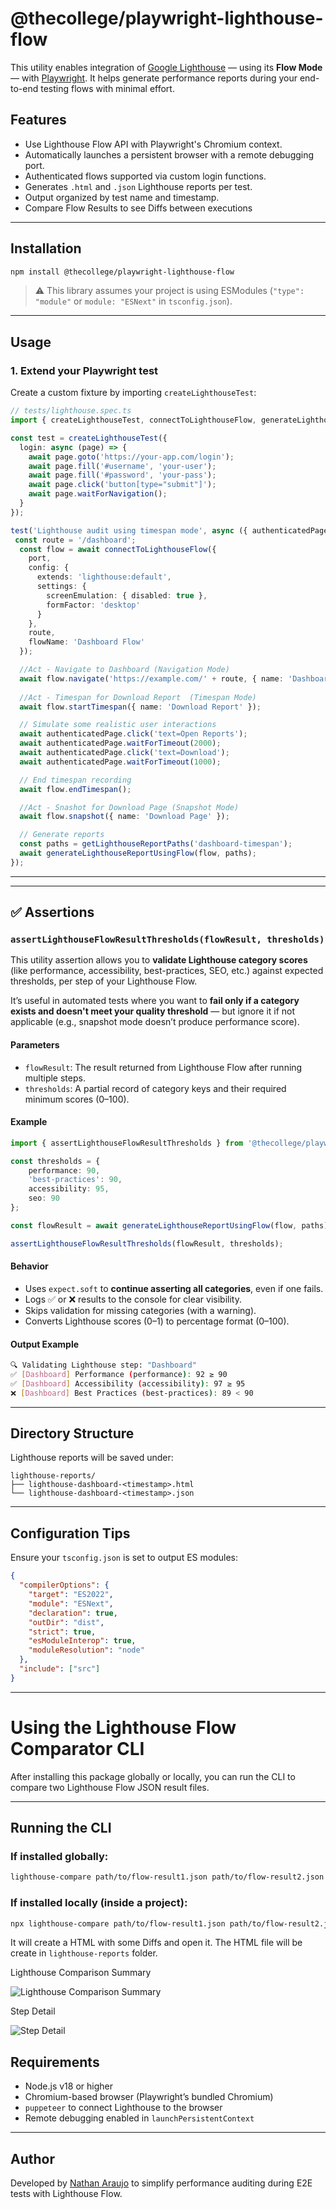 
# @thecollege/playwright-lighthouse-flow

This utility enables integration of [Google Lighthouse](https://github.com/GoogleChrome/lighthouse) — using its **Flow Mode** — with [Playwright](https://playwright.dev/). It helps generate performance reports during your end-to-end testing flows with minimal effort.

## Features

- Use Lighthouse Flow API with Playwright's Chromium context.
- Automatically launches a persistent browser with a remote debugging port.
- Authenticated flows supported via custom login functions.
- Generates `.html` and `.json` Lighthouse reports per test.
- Output organized by test name and timestamp.
- Compare Flow Results to see Diffs between executions

---

## Installation

```bash
npm install @thecollege/playwright-lighthouse-flow
```

> ⚠️ This library assumes your project is using ESModules (`"type": "module"` or `module: "ESNext"` in `tsconfig.json`).

---

## Usage

### 1. Extend your Playwright test

Create a custom fixture by importing `createLighthouseTest`:

```ts
// tests/lighthouse.spec.ts
import { createLighthouseTest, connectToLighthouseFlow, generateLighthouseReportUsingFlow, getLighthouseReportPaths } from '@thecollege/playwright-lighthouse-flow';

const test = createLighthouseTest({
  login: async (page) => {
    await page.goto('https://your-app.com/login');
    await page.fill('#username', 'your-user');
    await page.fill('#password', 'your-pass');
    await page.click('button[type="submit"]');
    await page.waitForNavigation();
  }
});

test('Lighthouse audit using timespan mode', async ({ authenticatedPage, port }) => {
 const route = '/dashboard';
  const flow = await connectToLighthouseFlow({
    port,
    config: {
      extends: 'lighthouse:default',
      settings: {
        screenEmulation: { disabled: true },
        formFactor: 'desktop'
      }
    },
    route,
    flowName: 'Dashboard Flow'
  });

  //Act - Navigate to Dashboard (Navigation Mode)
  await flow.navigate('https://example.com/' + route, { name: 'Dashboard' });
  
  //Act - Timespan for Download Report  (Timespan Mode)
  await flow.startTimespan({ name: 'Download Report' });

  // Simulate some realistic user interactions
  await authenticatedPage.click('text=Open Reports');
  await authenticatedPage.waitForTimeout(2000);
  await authenticatedPage.click('text=Download');
  await authenticatedPage.waitForTimeout(1000);

  // End timespan recording
  await flow.endTimespan();

  //Act - Snashot for Download Page (Snapshot Mode)
  await flow.snapshot({ name: 'Download Page' });

  // Generate reports
  const paths = getLighthouseReportPaths('dashboard-timespan');
  await generateLighthouseReportUsingFlow(flow, paths);
});
```

---

---

## ✅ Assertions

### `assertLighthouseFlowResultThresholds(flowResult, thresholds)`

This utility assertion allows you to **validate Lighthouse category scores** (like performance, accessibility, best-practices, SEO, etc.) against expected thresholds, per step of your Lighthouse Flow.

It’s useful in automated tests where you want to **fail only if a category exists and doesn't meet your quality threshold** — but ignore it if not applicable (e.g., snapshot mode doesn’t produce performance score).

#### Parameters

- `flowResult`: The result returned from Lighthouse Flow after running multiple steps.
- `thresholds`: A partial record of category keys and their required minimum scores (0–100).

#### Example

```ts
import { assertLighthouseFlowResultThresholds } from '@thecollege/playwright-lighthouse-flow';

const thresholds = {
    performance: 90,
    'best-practices': 90,
    accessibility: 95,
    seo: 90
};

const flowResult = await generateLighthouseReportUsingFlow(flow, paths);

assertLighthouseFlowResultThresholds(flowResult, thresholds);
```

#### Behavior

- Uses `expect.soft` to **continue asserting all categories**, even if one fails.
- Logs ✅ or ❌ results to the console for clear visibility.
- Skips validation for missing categories (with a warning).
- Converts Lighthouse scores (0–1) to percentage format (0–100).

#### Output Example

```bash
🔍 Validating Lighthouse step: "Dashboard"
✅ [Dashboard] Performance (performance): 92 ≥ 90
✅ [Dashboard] Accessibility (accessibility): 97 ≥ 95
❌ [Dashboard] Best Practices (best-practices): 89 < 90
```
---

## Directory Structure

Lighthouse reports will be saved under:

```
lighthouse-reports/
├── lighthouse-dashboard-<timestamp>.html
└── lighthouse-dashboard-<timestamp>.json
```

---

## Configuration Tips

Ensure your `tsconfig.json` is set to output ES modules:

```json
{
  "compilerOptions": {
    "target": "ES2022",
    "module": "ESNext",
    "declaration": true,
    "outDir": "dist",
    "strict": true,
    "esModuleInterop": true,
    "moduleResolution": "node"
  },
  "include": ["src"]
}
```

---

# Using the Lighthouse Flow Comparator CLI

After installing this package globally or locally, you can run the CLI to compare two Lighthouse Flow JSON result files.

---

## Running the CLI

### If installed globally:

```bash
lighthouse-compare path/to/flow-result1.json path/to/flow-result2.json
```

### If installed locally (inside a project):
```bash
npx lighthouse-compare path/to/flow-result1.json path/to/flow-result2.json
```

It will create a HTML with some Diffs and open it.
The HTML file will be create in `lighthouse-reports` folder.

Lighthouse Comparison Summary

![Lighthouse Comparison Summary](./imgs/img_1.png)


Step Detail

![Step Detail](./imgs/img_2.png)


## Requirements

- Node.js v18 or higher
- Chromium-based browser (Playwright’s bundled Chromium)
- `puppeteer` to connect Lighthouse to the browser
- Remote debugging enabled in `launchPersistentContext`

---

## Author

Developed by [Nathan Araujo](https://github.com/araujosnathan) to simplify performance auditing during E2E tests with Lighthouse Flow. 
